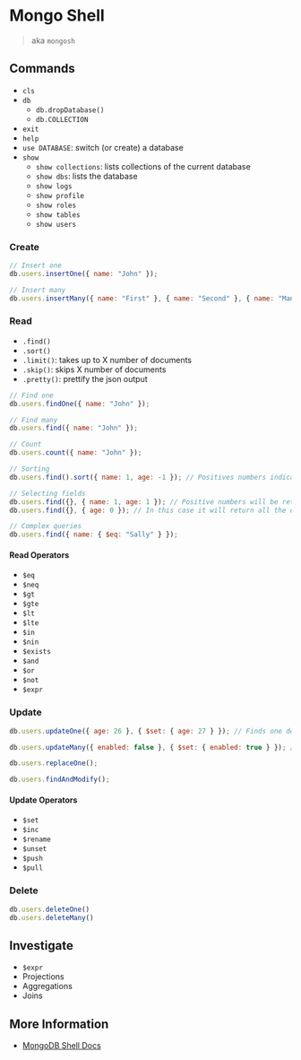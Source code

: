 # Mongo Shell

> aka `mongosh`

## Commands

- `cls`
- `db`
  - `db.dropDatabase()`
  - `db.COLLECTION`
- `exit`
- `help`
- `use DATABASE`: switch (or create) a database
- `show`
  - `show collections`: lists collections of the current database
  - `show dbs`: lists the database
  - `show logs`
  - `show profile`
  - `show roles`
  - `show tables`
  - `show users`

### Create

```js
// Insert one
db.users.insertOne({ name: "John" });

// Insert many
db.users.insertMany({ name: "First" }, { name: "Second" }, { name: "Many more ..." });
```

### Read

- `.find()`
- `.sort()`
- `.limit()`: takes up to X number of documents
- `.skip()`: skips X number of documents
- `.pretty()`: prettify the json output

```js
// Find one
db.users.findOne({ name: "John" });

// Find many
db.users.find({ name: "John" });

// Count
db.users.count({ name: "John" });

// Sorting
db.users.find().sort({ name: 1, age: -1 }); // Positives numbers indicates ascending order, negatives descending

// Selecting fields
db.users.find({}, { name: 1, age: 1 }); // Positive numbers will be returned (_id will be always returned unless is specified otherwise)
db.users.find({}, { age: 0 }); // In this case it will return all the other fields except "age"

// Complex queries
db.users.find({ name: { $eq: "Sally" } });
```

#### Read Operators

- `$eq`
- `$neq`
- `$gt`
- `$gte`
- `$lt`
- `$lte`
- `$in`
- `$nin`
- `$exists`
- `$and`
- `$or`
- `$not`
- `$expr`

### Update

```js
db.users.updateOne({ age: 26 }, { $set: { age: 27 } }); // Finds one document where the age is 26 and replaces it with 27

db.users.updateMany({ enabled: false }, { $set: { enabled: true } }); // Finds one document where the age is 26 and replaces it with 27

db.users.replaceOne();

db.users.findAndModify();
```

#### Update Operators

- `$set`
- `$inc`
- `$rename`
- `$unset`
- `$push`
- `$pull`

### Delete

```js
db.users.deleteOne()
db.users.deleteMany()
```

## Investigate

- `$expr`
- Projections
- Aggregations
- Joins

## More Information

- [MongoDB Shell Docs](https://www.mongodb.com/docs/mongodb-shell/)
